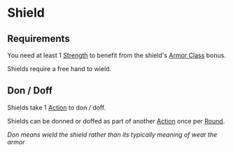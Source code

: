 # Shield

## Requirements

You need at least 1 [Strength](../../Player%20Characters/The%20Ability%20Scores/Strength.md) to benefit from the shield's [Armor Class](../../Player%20Characters/Derived%20Statistics/Armor%20Class.md) bonus.

Shields require a free hand to wield.

## Don / Doff

Shields take 1 [Action](../../Game%20Procedures/Core%20Procedures/Action.md) to don / doff.

Shields can be donned or doffed as part of another [Action](../../Game%20Procedures/Core%20Procedures/Action.md) once per [Round](../../Game%20Procedures/Core%20Procedures/Round.md).

*Don means wield the shield rather than its typically meaning of wear the armor*
